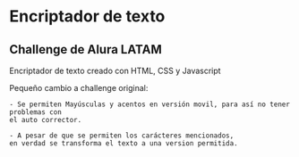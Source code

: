 # Encriptador de texto

## Challenge de Alura LATAM

Encriptador de texto creado con HTML, CSS y Javascript

Pequeño cambio a challenge original:
    
    - Se permiten Mayúsculas y acentos en versión movil, para así no tener problemas con
    el auto corrector.

    - A pesar de que se permiten los carácteres mencionados,
    en verdad se transforma el texto a una version permitida.
